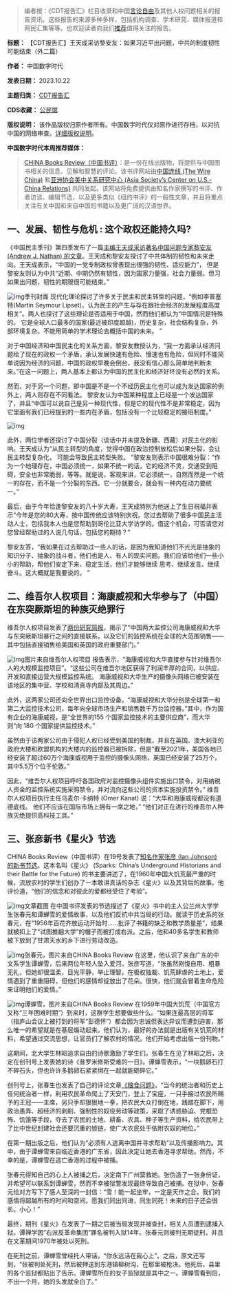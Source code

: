 



> 
> 编者按：《CDT报告汇》栏目收录和中国[言论自由](https://chinadigitaltimes.net/space/言论自由)及其他人权问题相关的报告资讯。这些报告的来源多种多样，包括机构调查、学术研究、媒体报道和网民汇集等等。也欢迎读者向我们[推荐](https://chinadigitaltimes.net/chinese/telegrambot)值得关注的报告。
> 
> 
> 




**标题：** 【CDT报告汇】王天成采访黎安友：如果习近平出问题，中共的制度韧性可能结束（外二篇）  

**作者：** 中国数字时代  

**发表日期：** 2023.10.22  

**主题归类：** [CDT报告汇](https://chinadigitaltimes.net/chinese/category/cdt-stories/cdt%E6%8A%A5%E5%91%8A%E6%B1%87)  

**CDS收藏：** [公民馆](https://chinadigitaltimes.net/space/%E5%85%AC%E6%B0%91%E9%A6%86)  

**版权说明：** 该作品版权归原作者所有。中国数字时代仅对原作进行存档，以对抗中国的网络审查。[详细版权说明](https://chinadigitaltimes.net/chinese/copyright)。


**中国数字时代本周推荐媒体：** 



> 
> [CHINA Books Review（中国书评）](https://chinabooksreview.com/)：是一份在线出版物，将提供与中国图书相关的信息、见解和智慧的评论。该书评网站由[中国连线 (The Wire China)](https://www.thewirechina.com/) 和[亚洲协会美中关系研究中心 (Asia Society’s Center on U.S.-China Relations)](https://asiasociety.org/asia-society-center-us-china-relations-and-wire-china-launch-china-books-review-online) 共同发起。该网站将免费提供由知名作家撰写的书评、作者访谈、编辑节选，以及更多类似《纽约书评》的一般性文章，并且将重点关注有关中国和来自中国的书籍以及更广阔的汉语世界。
> 
> 
> 


一、发展、韧性与危机 : 这个政权还能持久吗?
-----------------------


《中国民主季刊》第四季发布了一篇[主编王天成采访著名中国问题专家黎安友 (Andrew J. Nathan) 的文章](https://chinademocrats.org/?p=1958)。王天成和黎安友探讨了中共体制的韧性和未来走向。王天成表示，“中国的一党专制政权曾表现出很强的韧性、适应能力”， 但是黎安友则认为中共“近期、中期仍然有韧性，因为国家力量强，社会力量弱。但习如果出问题，韧性的期限很可能结束。”


![img](https://chinadigitaltimes.net/chinese/files/2023/10/中国民主季刊No_04.jpg)季刊封面
现代化理论探讨了许多关于民主和民主转型的问题，“例如李普塞特(Martin Seymour Lipset)，认为民主的产生与存在跟社会经济的发展程度高度相关”。两人也探讨了这些理论是否适用于中国，然而他们都认为“中国情况是特殊的。 它是全球人口最多的国家(最近被印度超越)，历史复杂，社会结构复杂，外部环境复杂。不能用简单的学术理论去概括中国的未来。 ”


对于中国经济和中国民主化的关系方面，黎安友教授认为，“我一方面承认经济问题给了现在的政权一个矛盾，承认发展快速有危险、慢速也有危险，但同时不能简单说因为经济的问题，中国的政权早晚会倒台，我没有信心那么简单地判断未来。”在这一问题上，两人基本上都认为中国的民主化和经济好坏没有必然的关系。


然而，对于另一个问题，即中国是不是一个不经历民主化也可以成为发达国家的例外上，两人则存在不同看法。 黎安友认为中国某种程度上已经是一个发达国家了，并且“中国可以说自己是另一种现代性，但是它的现代性不是非常稳定，因为它里面有我们已经提到的一些内在矛盾，包括没有一个比较稳定的接班制度。”


![img](https://chinadigitaltimes.net/chinese/files/2023/10/中国民主季刊No_04-8-23-e1698039577110.jpg)


此外，两位学者还探讨了中国分裂（谈话中并未提及新疆、西藏）对民主化的影响。王天成认为“从民主转型的角度，觉得中国在政治控制放松后如果分裂，会让民主转型复杂化， 可能会导致民主转型失败。 ”黎安友则表示中国很难分裂：“作为一个地理存在，中国必须统一，如果不统一的话，它的经济不灵，交通受到阻碍，安全也非常脆弱，等等。就是说，客观来讲，它必须统一，自然而然是一个统一的存在，而不是一个分裂的东西。它一分就要合，就会有一种内在动力要统 一。”


最后，由于今年恰逢黎安友的八十岁大寿，王天成特别为他送上了生日祝福并表示“今年是您的80大寿，按中国传统应该特别庆祝。您过去帮助了很多中国民主活动人士，包括我本人也是您帮助到哥伦比亚大学访学的。借这个机会，可否请您对您曾经帮助过的人说几句话，包括您的期待？”


黎安友答，“我如果在过去帮助过一些人的话，是因为我知道他们不光光是抽象的知识分子、抽象的战斗者，他们也是人、有人的现实问题。我们应该给他们一些小小的帮助，帮他们安定下来、稳定生活，他们才能够继续 思考、继续发言、继续奋斗。这大概就是我要说的。 ”


二、维吾尔人权项目：海康威视和大华参与了（中国）在东突厥斯坦的种族灭绝罪行
-------------------------------------


维吾尔人权项目发表了[两份研究简报](https://chinese.uhrp.org/statement/%e6%b5%b7%e5%ba%b7%e5%a8%81%e8%a7%86%e5%92%8c%e5%a4%a7%e5%8d%8e%e5%8f%82%e4%b8%8e%e4%ba%86%ef%bc%88%e4%b8%ad%e5%9b%bd%ef%bc%89%e5%9c%a8%e4%b8%9c%e7%aa%81%e5%8e%a5%e6%96%af%e5%9d%a6%e7%9a%84%e7%a7%8d/)，揭示了“中国两大监控公司海康威视和大华与东突厥斯坦暴行之间的直接联系，以及它们的监控系统在全球的大范围销售——其中包括直接销售给美国和英国的政府重要部门。”


![img](https://chinadigitaltimes.net/chinese/files/2023/10/Surveillance-Briefings-Hikvision-Dahua-2023-1-1536x864-1.webp)图片来自维吾尔人权项目
报告表示，“海康威视和大华直接参与针对维吾尔人的大规模监控项目”。“这些公司在维吾尔地区获得了利润丰厚的合同，以供应、开发和直接运营大规模监控系统。 海康威视和大华生产的摄像头网络已被安装在该地区的集中营、学校和清真寺内部及其周边。”


此外，这两家公司还向全世界出口监控设备。“海康威视和大华分别是全球第一和第二大监控技术公司，每年向全球市场生产和销售数千万台监控器。”其中，作为国有企业的海康威视，是“全世界的155 个国家监控技术的主要供应商”，而大华则“向 180 个国家提供监控技术。”


虽然由于该两家公司由于侵犯人权已经受到美国的制裁，并且在英国、澳大利亚的政府大楼和欧盟机构的大楼内的监控器已被拆除，但是“截至2021年，美国各地已经安装了超过60万个海康威视用于监控的摄像头网络，英国已经安装了25万个，其中5.5万个位于伦敦。”


因此，“维吾尔人权项目呼吁各国政府对监控摄像头组件实施出口禁令，对用纳税人资金的监控系统实施采购禁令，并对流向这些公司的资本实施投资禁令。” 维吾尔人权项目执行主任乌麦尔·卡纳特 (Omer Kanat) 说：“大华和海康威视都没有道德底线。 他们不应该在国际市场上拥有一席之地，” “他们对正在进行的维吾尔人种族灭绝提供高科技工具。”


三、张彦新书《星火》节选
------------


CHINA Books Review（中国书评）在19号发表了[知名作家张彦 (Ian Johnson) 的新书节选](https://chinabooksreview.com/2023/10/19/a-spark-extinguished/)。这本名叫《星火》 (Sparks: China’s Underground Historians and their Battle for the Future) 的书主要讲述了，在1960年中国大饥荒最严重的时候，流放农村的学生们创办了一本敢讲真话的杂志《星火》以及其背后的故事。他评价道，“他们的信念和对彼此的爱都经受住了考验”。


![img](https://chinadigitaltimes.net/chinese/files/2023/10/A-Spark-Extinguished-China-Books-Review-chinabooksreview.com_.png)文章截图
在中国书评发表的节选描述了《星火》书中的主人公兰州大学学生张春元和谭蝉雪的爱情故事，以及他们反抗中共当局的行动。就读于历史系的张春元，在“1956年百花齐放运动开始时……批评了书籍的缺乏和教学质量差”，结果就被扣上了“试图推翻大学”的帽子而被打成右派。之后，他和40多名学生和教师被下放到了甘肃天水的乡下进行劳动改造。


![img](https://chinadigitaltimes.net/chinese/files/2023/10/张春元.webp)张春元，图片来自CHINA Books Review
在这里，他认识了来自广东的中文系学生谭蝉雪，后来两位年轻人坠入爱河。张彦写道，“张虽然刚愎自用、粗暴无礼，但她却很温柔，目光平静，举止理智。在极权独裁、饥荒肆虐的土地上，爱情遇到了重重阻碍，但他们的感情却绽放出了花朵。很快，他们就会冒着生命危险来证明他们的爱情。”


![img](https://chinadigitaltimes.net/chinese/files/2023/10/谭蝉雪.jpg)谭蝉雪，图片来自CHINA Books Review
在1959年中国大饥荒（中国官方又称“三年困难时期”）到来时，这群学生想要做些什么。“如果连最高层的将军（指庐山会议上被打到的将军“彭德怀”）都会因为忠诚但表达异议而遭到迫害，那么唯一的希望就是在基层煽动起来。他们认为，最好的办法就是出版有关饥荒的材料，希望通过交流思想，让官员们了解农村的情况。他们开始考虑出版一份刊物。”


这期间，北大学生林昭追求自由的诗歌激励了学生们。张春生在见了林昭之后，决定在创刊号上发表她的诗《普罗米修斯受难的一日》。谭蝉雪表示，“一块鹅卵石打不碎石头，但也许许多鹅卵石紧紧绑在一起就能砸碎它。”


创刊号上，张春生也发表了自己的评论文章[《粮食问题》](https://www.chinesepen.org/blog/archives/143384)，“当今的统治者和历史上任何统治者一样，利用农民革命爬上了天安门，登上了宝座，一只手接过农民所赐予的王冠——主席，另只手却狠狠地一拳，把农民大众打倒在地，践踏在脚下，用政治愚弄、超经济的剥削、强制性的奴役劳动等政策，采取了诱惑胁迫、党棍恐怖、饥饿等手段，夺去了农民的土地、耕畜、农具、种子等生产资料，给农民带上了比中世纪封建社会还要沉重的锁链，使广大农民处于依附农奴的地位。”


在第一期出版之后，他们认为“必须有人逃离中国并寻求帮助”以及传播影响力。其中，由于谭蝉雪来自临近香港的广东省，因此决定让她去香港寻求帮助。然而，不幸的是，谭蝉雪在逃亡香港的过程中被捕。


张春元得知自己的心上人被捕之后，决定南下广州营救她。张伪造了一张身份证，并希望可以联系到谭蝉雪，然而不幸被狱警发现最终导致自己被捕。在狱中，张春元给对方写下了感人至深的一封信：“雪！能一起坐牢，一定是天作之合。我们的感情将超越所有的时间和空间。愿我们同出同进，同生同死！未来的日子还会很长。小心！”


最终，期刊《星火》在发表了一期之后被当局发现并被查封，相关人员遭到逮捕入狱。谭禅学因“右派反革命集团”罪名被判入狱14年。张春元则被判无期徒刑，并且在文革期间1970年被处以死刑。


在死刑之前，谭蝉雪曾经托人带话，“你永远活在我心上”。之后，原文还写到，“张被判处死刑，然后被押送到东港镇柳树沟，在那里被枪决。他死后，县里的各个监狱都贴出了告示。谭蝉雪所在的女子监狱就是其中之一。谭蝉雪看到后，不出一个月，她的头发就全白了。”











